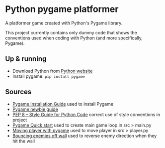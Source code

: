 # Python pygame platformer
A platformer game created with Python's Pygame library. 

This project currently contains only dummy code that shows the conventions used when coding with Python (and more specifically, Pygame).

## Up & running 
- Download Python from [Python website](https://www.python.org/downloads/)
- Install pygame: ```pip install pygame```

## Sources 
- [Pygame Installation Guide](https://www.pygame.org/wiki/GettingStarted) used to install Pygame
- [Pygame newbie guide](https://www.pygame.org/docs/tut/newbieguide.html)
- [PEP 8 – Style Guide for Python Code](https://peps.python.org/pep-0008/) correct use of style conventions in project
- [Pygame Quick start](https://www.pygame.org/docs/) used to create main game loop in src > main.py
- [Moving player with pygame](https://opensource.com/article/17/12/game-python-moving-player) used to move player in src > player.py
- [Bouncing enemies off wall](https://wall-ball.readthedocs.io/en/latest/steps/step01.html) used to reverse enemy direction when they hit the wall